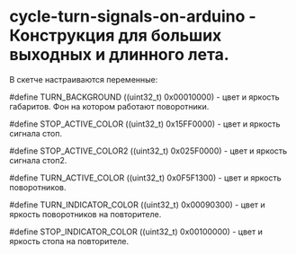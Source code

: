 # cycle-turn-signals-on-arduino - Конструкция для больших выходных и длинного лета.
В скетче настраиваются переменные:

#define   TURN_BACKGROUND      ((uint32_t) 0x00010000) - цвет и яркость габаритов. Фон на котором работают поворотники.

#define   STOP_ACTIVE_COLOR    ((uint32_t) 0x15FF0000) - цвет и яркость сигнала стоп.

#define   STOP_ACTIVE_COLOR2   ((uint32_t) 0x025F0000) - цвет и яркость сигнала стоп2.

#define   TURN_ACTIVE_COLOR    ((uint32_t) 0x0F5F1300) - цвет и яркость поворотников.

#define   TURN_INDICATOR_COLOR ((uint32_t) 0x00090300) - цвет и яркость поворотников на повторителе.

#define   STOP_INDICATOR_COLOR ((uint32_t) 0x00100000) - цвет и яркость стопа на повторителе.
